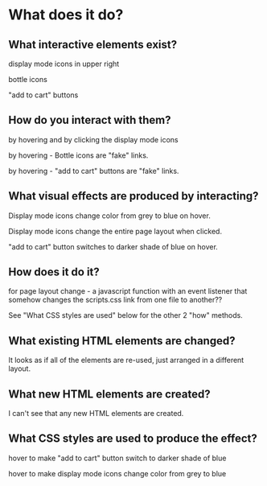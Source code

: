 # What does it do? #


## What interactive elements exist?
display mode icons in upper right

bottle icons

"add to cart" buttons

## How do you interact with them?

 by hovering and by clicking the display mode icons

by hovering - Bottle icons are "fake" links.

by hovering - "add to cart" buttons are "fake" links.

##  What visual effects are produced by interacting?
Display mode icons change color from grey to blue on hover.

Display mode icons change the entire page layout when clicked.

"add to cart" button switches to darker shade of blue on hover.

## How does it do it?
for page layout change - a javascript function with an event listener that somehow changes the scripts.css link from one file to another??

See "What CSS styles are used" below for the other 2 "how" methods.

## What existing HTML elements are changed?
It looks as if all of the elements are re-used, just arranged in a different layout.
## What new HTML elements are created?
I can't see that any new HTML elements are created.

## What CSS styles are used to produce the effect?
hover to make "add to cart" button switch to darker shade of blue

 hover to make display mode icons change color from grey to blue
